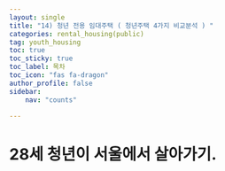 ```yaml
---
layout: single
title: "14) 청년 전용 임대주택 ( 청년주택 4가지 비교분석 ) "
categories: rental_housing(public)
tag: youth_housing
toc: true
toc_sticky: true
toc_label: 목차
toc_icon: "fas fa-dragon"
author_profile: false
sidebar:
    nav: "counts"

---
```


# 28세 청년이 서울에서 살아가기.




